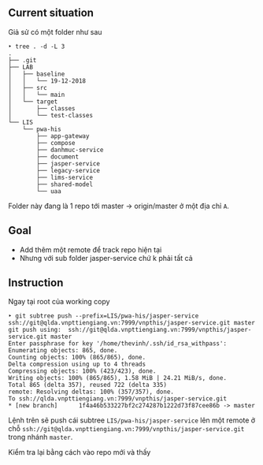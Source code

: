 ## Current situation

Giả sử có một folder như sau

    ‣ tree . -d -L 3
    .
    ├── .git
    ├── LAB
    │   ├── baseline
    │   │   └── 19-12-2018
    │   ├── src
    │   │   └── main
    │   └── target
    │       ├── classes
    │       └── test-classes
    └── LIS
        └── pwa-his
            ├── app-gateway
            ├── compose
            ├── danhmuc-service
            ├── document
            ├── jasper-service
            ├── legacy-service
            ├── lims-service
            ├── shared-model
            └── uaa

Folder này đang là 1 repo tới master -> origin/master ở một địa chỉ `A`.

## Goal

- Add thêm một remote để track repo hiện tại
- Nhưng với sub folder jasper-service chứ k phải tất cả

## Instruction

Ngay tại root của working copy

    ‣ git subtree push --prefix=LIS/pwa-his/jasper-service ssh://git@qlda.vnpttiengiang.vn:7999/vnpthis/jasper-service.git master
    git push using:  ssh://git@qlda.vnpttiengiang.vn:7999/vnpthis/jasper-service.git master
    Enter passphrase for key '/home/thevinh/.ssh/id_rsa_withpass':
    Enumerating objects: 865, done.
    Counting objects: 100% (865/865), done.
    Delta compression using up to 4 threads
    Compressing objects: 100% (423/423), done.
    Writing objects: 100% (865/865), 1.58 MiB | 24.21 MiB/s, done.
    Total 865 (delta 357), reused 722 (delta 335)
    remote: Resolving deltas: 100% (357/357), done.
    To ssh://qlda.vnpttiengiang.vn:7999/vnpthis/jasper-service.git
    * [new branch]      1f4a46b533227bf2c274287b1222d73f87cee86b -> master

Lệnh trên sẽ push cái subtree `LIS/pwa-his/jasper-service` lên một remote ở chỗ `ssh://git@qlda.vnpttiengiang.vn:7999/vnpthis/jasper-service.git` trong nhánh `master`.

Kiểm tra lại bằng cách vào repo mới và thấy
